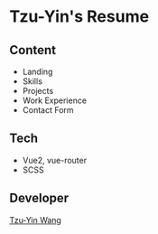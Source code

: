 # Tzu-Yin's Resume

## Content
- Landing
- Skills
- Projects
- Work Experience
- Contact Form


## Tech
- Vue2, vue-router
- SCSS


## Developer
[Tzu-Yin Wang](https://github.com/tzynwang)
